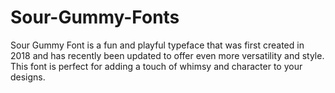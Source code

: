 # Sour-Gummy-Fonts
Sour Gummy Font is a fun and playful typeface that was first created in 2018 and has recently been updated to offer even more versatility and style. This font is perfect for adding a touch of whimsy and character to your designs.
